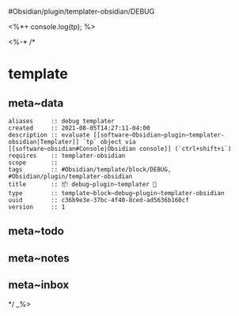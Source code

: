 #Obsidian/plugin/templater-obsidian/DEBUG

<%*+ console.log(tp); %>

<%-*
/*

# template

## meta~data

```dataviewfield
aliases     :: debug templater
created     :: 2021-08-05T14:27:11-04:00
description :: evaluate [[software~Obsidian~plugin~templater-obsidian|Templater]] `tp` object via [[software~obsidian#Console|Obsidian console]] (`ctrl+shift+i`)
requires    :: templater-obsidian
scope       :: 
tags        :: #Obsidian/template/block/DEBUG, #Obsidian/plugin/templater-obsidian
title       :: 📦 debug~plugin~templater 🐛
type        :: template~block~debug~plugin~templater-obsidian
uuid        :: c36b9e3e-37bc-4f40-8ced-ad5636b160cf
version     :: 1
```

## meta~todo

## meta~notes

## meta~inbox

*/
_%>